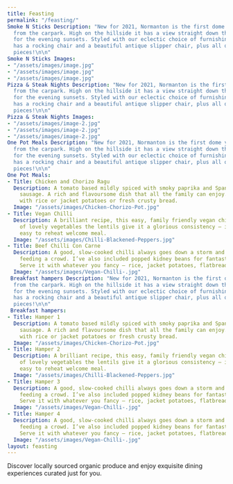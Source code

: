 ```yaml
---
title: Feasting
permalink: "/feasting/"
Smoke N Sticks Description: "New for 2021, Normanton is the first dome you approach
  from the carpark. High on the hillside it has a view straight down the valley. Perfect
  for the evening sunsets. Styled with our eclectic choice of furnishings, the dome
  has a rocking chair and a beautiful antique slipper chair, plus all our standard
  pieces!\n\n"
Smoke N Sticks Images:
- "/assets/images/image.jpg"
- "/assets/images/image.jpg"
- "/assets/images/image.jpg"
Pizza & Steak Nights Description: "New for 2021, Normanton is the first dome you approach
  from the carpark. High on the hillside it has a view straight down the valley. Perfect
  for the evening sunsets. Styled with our eclectic choice of furnishings, the dome
  has a rocking chair and a beautiful antique slipper chair, plus all our standard
  pieces!\n\n"
Pizza & Steak Nights Images:
- "/assets/images/image-2.jpg"
- "/assets/images/image-2.jpg"
- "/assets/images/image-2.jpg"
One Pot Meals Description: "New for 2021, Normanton is the first dome you approach
  from the carpark. High on the hillside it has a view straight down the valley. Perfect
  for the evening sunsets. Styled with our eclectic choice of furnishings, the dome
  has a rocking chair and a beautiful antique slipper chair, plus all our standard
  pieces!\n\n"
One Pot Meals:
- Title: Chicken and Chorizo Ragu
  Description: A tomato based mildly spiced with smoky paprika and Spanish chorizo
    sausage. A rich and flavoursome dish that all the family can enjoy. Simply serve
    with rice or jacket potatoes or fresh crusty bread.
  Image: "/assets/images/Chicken-Chorizo-Pot.jpg"
- Title: Vegan Chilli
  Description: A brilliant recipe, this easy, family friendly vegan chilli is full
    of lovely vegetables the lentils give it a glorious consistency – it’s a perfect
    easy to reheat welcome meal.
  Image: "/assets/images/Chilli-Blackened-Peppers.jpg"
- Title: Beef Chilli Con Carne
  Description: A good, slow-cooked chilli always goes down a storm and is great for
    feeding a crowd. I’ve also included popped kidney beans for fantastic texture.
    Serve it with whatever you fancy – rice, jacket potatoes, flatbreads, or tacos.
  Image: "/assets/images/Vegan-Chilli-.jpg"
 Breakfast hampers Description: "New for 2021, Normanton is the first dome you approach
  from the carpark. High on the hillside it has a view straight down the valley. Perfect
  for the evening sunsets. Styled with our eclectic choice of furnishings, the dome
  has a rocking chair and a beautiful antique slipper chair, plus all our standard
  pieces!\n\n"
 Breakfast hampers:
- Title: Hamper 1
  Description: A tomato based mildly spiced with smoky paprika and Spanish chorizo
    sausage. A rich and flavoursome dish that all the family can enjoy. Simply serve
    with rice or jacket potatoes or fresh crusty bread.
  Image: "/assets/images/Chicken-Chorizo-Pot.jpg"
- Title: Hamper 2
  Description: A brilliant recipe, this easy, family friendly vegan chilli is full
    of lovely vegetables the lentils give it a glorious consistency – it’s a perfect
    easy to reheat welcome meal.
  Image: "/assets/images/Chilli-Blackened-Peppers.jpg"
- Title: Hamper 3
  Description: A good, slow-cooked chilli always goes down a storm and is great for
    feeding a crowd. I’ve also included popped kidney beans for fantastic texture.
    Serve it with whatever you fancy – rice, jacket potatoes, flatbreads, or tacos.
  Image: "/assets/images/Vegan-Chilli-.jpg"
- Title: Hamper 4
  Description: A good, slow-cooked chilli always goes down a storm and is great for
    feeding a crowd. I’ve also included popped kidney beans for fantastic texture.
    Serve it with whatever you fancy – rice, jacket potatoes, flatbreads, or tacos.
  Image: "/assets/images/Vegan-Chilli-.jpg"
layout: feasting
---
```


Discover locally sourced organic produce and enjoy exquisite dining experiences curated just for you.